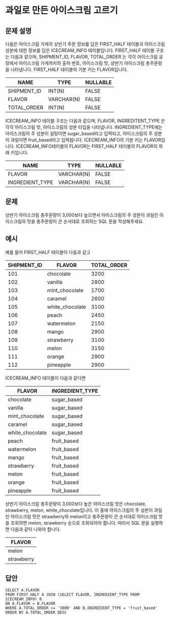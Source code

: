 # 과일로 만든 아이스크림 고르기

## 문제 설명
다음은 아이스크림 가게의 상반기 주문 정보를 담은 FIRST_HALF 테이블과 아이스크림 성분에 대한 정보를 담은 ICECREAM_INFO 테이블입니다. FIRST_HALF 테이블 구조는 다음과 같으며, SHIPMENT_ID, FLAVOR, TOTAL_ORDER 는 각각 아이스크림 공장에서 아이스크림 가게까지의 출하 번호, 아이스크림 맛, 상반기 아이스크림 총주문량을 나타냅니다. FIRST_HALF 테이블의 기본 키는 FLAVOR입니다.

|NAME|	TYPE|	NULLABLE|
|---|---|---|
|SHIPMENT_ID|	INT(N)|	FALSE|
|FLAVOR|	VARCHAR(N)|	FALSE|
|TOTAL_ORDER|	INT(N)|	FALSE|

ICECREAM_INFO 테이블 구조는 다음과 같으며, FLAVOR, INGREDITENT_TYPE 은 각각 아이스크림 맛, 아이스크림의 성분 타입을 나타냅니다. INGREDIENT_TYPE에는 아이스크림의 주 성분이 설탕이면 sugar_based라고 입력되고, 아이스크림의 주 성분이 과일이면 fruit_based라고 입력됩니다. ICECREAM_INFO의 기본 키는 FLAVOR입니다. ICECREAM_INFO테이블의 FLAVOR는 FIRST_HALF 테이블의 FLAVOR의 외래 키입니다.

|NAME|	TYPE|	NULLABLE|
|---|---|---|
|FLAVOR	|VARCHAR(N)	|FALSE|
|INGREDIENT_TYPE|	VARCHAR(N)|	FALSE|

## 문제
상반기 아이스크림 총주문량이 3,000보다 높으면서 아이스크림의 주 성분이 과일인 아이스크림의 맛을 총주문량이 큰 순서대로 조회하는 SQL 문을 작성해주세요.

## 예시
예를 들어 FIRST_HALF 테이블이 다음과 같고

|SHIPMENT_ID	|FLAVOR	|TOTAL_ORDER|
|---|---|---|
|101|	chocolate|	3200|
|102|	vanilla|	2800|
|103|	mint_chocolate|	1700|
|104|	caramel|	2600|
|105|	white_chocolate|	3100|
|106|	peach|	2450|
|107|	watermelon|	2150|
|108|	mango|	2900|
|109|	strawberry|	3100|
|110|	melon|	3150|
|111|	orange|	2900|
|112|	pineapple|	2900|

ICECREAM_INFO 테이블이 다음과 같다면

|FLAVOR	|INGREDIENT_TYPE|
|---|---|
|chocolate|	sugar_based|
|vanilla|	sugar_based|
|mint_chocolate|	sugar_based|
|caramel|	sugar_based|
|white_chocolate|	sugar_based|
|peach|	fruit_based|
|watermelon|	fruit_based|
|mango|	fruit_based|
|strawberry|	fruit_based|
|melon|	fruit_based|
|orange|	fruit_based|
|pineapple|	fruit_based|

상반기 아이스크림 총주문량이 3,000보다 높은 아이스크림 맛은 chocolate, strawberry, melon, white_chocolate입니다. 이 중에 아이스크림의 주 성분이 과일인 아이스크림 맛은 strawberry와 melon이고 총주문량이 큰 순서대로 아이스크림 맛을 조회하면 melon, strawberry 순으로 조회되어야 합니다. 따라서 SQL 문을 실행하면 다음과 같이 나와야 합니다.

|FLAVOR|
|---|
|melon|
|strawberry|

## 답안
```SQL=
SELECT A.FLAVOR
FROM FIRST_HALF A JOIN (SELECT FLAVOR, INGREDIENT_TYPE FROM ICECREAM_INFO) B
ON A.FLAVOR = B.FLAVOR
WHERE A.TOTAL_ORDER >= '3000' AND B.INGREDIENT_TYPE = 'fruit_based'
ORDER BY A.TOTAL_ORDER DESC
```
